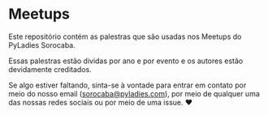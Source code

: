 # Meetups

Este repositório contém as palestras que são usadas nos Meetups do PyLadies
Sorocaba.

Essas palestras estão dividas por ano e por evento e os autores estão
devidamente creditados.

Se algo estiver faltando, sinta-se à vontade para entrar em contato por meio
do nosso email (<sorocaba@pyladies.com>), por meio de qualquer uma das nossas
redes sociais ou por meio de uma issue. :heart:


